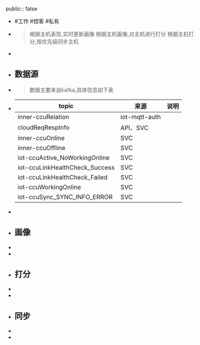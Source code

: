 public:: false

- #工作 #控客 #私有
- > 根据主机表现,实时更新画像
  根据主机画像,对主机进行打分
  根据主机打分,按优先级同步主机
-
- ## 数据源
- > 数据主要来自kafka,具体信息如下表
- |topic|来源|说明|
  |--|--|--|
  |inner-ccuRelation|iot-mqtt-auth||
  |cloudReqRespInfo|API、SVC||
  |inner-ccuOnline|SVC||
  |inner-ccuOffline|SVC||
  |iot-ccuActive_NoWorkingOnline|SVC||
  |iot-ccuLinkHealthCheck_Success|SVC||
  |iot-ccuLinkHealthCheck_Failed|SVC||
  |iot-ccuWorkingOnline|SVC||
  |iot-ccuSync_SYNC_INFO_ERROR|SVC||
-
- ## 画像
-
-
- ## 打分
-
-
- ## 同步
-
-